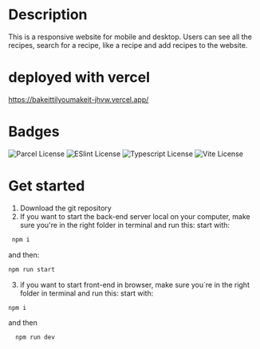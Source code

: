 
# Description
This is a responsive website for mobile and desktop.
Users can see all the recipes, search for a recipe,
like a recipe and add recipes to the website.


# deployed with vercel
<https://bakeittilyoumakeit-jhvw.vercel.app/>


# Badges
![Parcel License](https://img.shields.io/badge/2.10.3-Parcel-green)
![ESlint License](https://img.shields.io/badge/8.53.0-ESlint-pink)
![Typescript License](https://img.shields.io/badge/4.9.5-Typescript-blue)
![Vite License](https://img.shields.io/badge/4.2.0-vitejs-white)

# Get started 

1. Download the git repository
2. If you want to start the back-end server local on your computer, make sure you're in the right folder in terminal and run this:
start with:
```bash
 npm i 
```
and then:
```bash 
npm run start
```
3. if you want to start front-end in browser, make sure you´re in the right folder in terminal and run this:
start with:
```bash
npm i
```
and then
```bash
  npm run dev
```